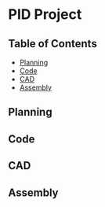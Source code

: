 # PID Project
## Table of Contents
* [Planning](#Planning)
* [Code](#Code)
* [CAD](#CAD)
* [Assembly](#Assembly)

## Planning

## Code

## CAD

## Assembly
